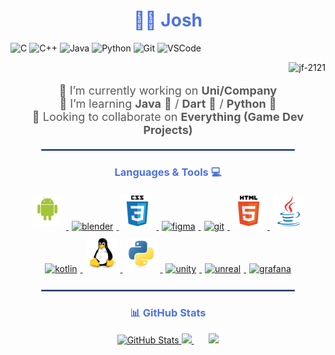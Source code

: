 <!-- Title -->
<h1 align="center" style="color: #4e73df;">👨‍💻 Josh</h1>

<!-- Profile Views -->
![C](https://img.shields.io/badge/C-00599C?style=flat&logo=c&logoColor=white)
![C++](https://img.shields.io/badge/C++-00599C?style=flat&logo=c%2B%2B&logoColor=white)
![Java](https://img.shields.io/badge/Java-007396?style=flat&logo=java&logoColor=white)
![Python](https://img.shields.io/badge/Python-3776AB?style=flat&logo=python&logoColor=white)
![Git](https://img.shields.io/badge/Git-F05032?style=flat&logo=git&logoColor=white)
![VSCode](https://img.shields.io/badge/VS_Code-007ACC?style=flat&logo=visual-studio-code&logoColor=white)
<p align="right">
  
  <img src="https://komarev.com/ghpvc/?username=jf-2121&label=Profile%20views&color=blueviolet&style=plastic" alt="jf-2121" />
</p>

<!-- Introduction -->
<p align="center" style="font-size: 18px; color: #5a5a5a;">
  🚀 I’m currently working on <b>Uni/Company</b><br>
  🌱 I’m learning <b>Java</b> 🤖 / <b>Dart</b> 🎯 / <b>Python</b> 🐍<br>
  🤝 Looking to collaborate on <b>Everything (Game Dev Projects)</b>
</p>

<hr style="border: 1px solid #4e73df; width: 80%; margin: 20px auto;" />

<!-- Languages & Tools -->
<h3 align="center" style="color: #4e73df;">Languages & Tools 💻</h3>
<p align="center">
  <a href="https://developer.android.com" target="_blank" rel="noreferrer">
    <img src="https://raw.githubusercontent.com/devicons/devicon/master/icons/android/android-original-wordmark.svg" alt="android" width="50" height="50" style="margin: 5px;" />
  </a>
  <a href="https://www.blender.org/" target="_blank" rel="noreferrer">
    <img src="https://download.blender.org/branding/community/blender_community_badge_white.svg" alt="blender" width="50" height="50" style="margin: 5px;" />
  </a>
  <a href="https://www.w3schools.com/css/" target="_blank" rel="noreferrer">
    <img src="https://raw.githubusercontent.com/devicons/devicon/master/icons/css3/css3-original-wordmark.svg" alt="css3" width="50" height="50" style="margin: 5px;" />
  </a>
  <a href="https://www.figma.com/" target="_blank" rel="noreferrer">
    <img src="https://www.vectorlogo.zone/logos/figma/figma-icon.svg" alt="figma" width="50" height="50" style="margin: 5px;" />
  </a>
  <a href="https://git-scm.com/" target="_blank" rel="noreferrer">
    <img src="https://www.vectorlogo.zone/logos/git-scm/git-scm-icon.svg" alt="git" width="50" height="50" style="margin: 5px;" />
  </a>
  <a href="https://www.w3.org/html/" target="_blank" rel="noreferrer">
    <img src="https://raw.githubusercontent.com/devicons/devicon/master/icons/html5/html5-original-wordmark.svg" alt="html5" width="50" height="50" style="margin: 5px;" />
  </a>
  <a href="https://www.java.com" target="_blank" rel="noreferrer">
    <img src="https://raw.githubusercontent.com/devicons/devicon/master/icons/java/java-original.svg" alt="java" width="50" height="50" style="margin: 5px;" />
  </a>
  <a href="https://kotlinlang.org" target="_blank" rel="noreferrer">
    <img src="https://www.vectorlogo.zone/logos/kotlinlang/kotlinlang-icon.svg" alt="kotlin" width="50" height="50" style="margin: 5px;" />
  </a>
  <a href="https://www.linux.org/" target="_blank" rel="noreferrer">
    <img src="https://raw.githubusercontent.com/devicons/devicon/master/icons/linux/linux-original.svg" alt="linux" width="50" height="50" style="margin: 5px;" />
  </a>
  <a href="https://www.python.org" target="_blank" rel="noreferrer">
    <img src="https://raw.githubusercontent.com/devicons/devicon/master/icons/python/python-original.svg" alt="python" width="50" height="50" style="margin: 5px;" />
  </a>
  <a href="https://unity.com/" target="_blank" rel="noreferrer">
    <img src="https://www.vectorlogo.zone/logos/unity3d/unity3d-icon.svg" alt="unity" width="50" height="50" style="margin: 5px;" />
  </a>
  <a href="https://unrealengine.com/" target="_blank" rel="noreferrer">
    <img src="https://raw.githubusercontent.com/kenangundogan/fontisto/036b7eca71aab1bef8e6a0518f7329f13ed62f6b/icons/svg/brand/unreal-engine.svg" alt="unreal" width="50" height="50" style="margin: 5px;" />
  </a>
  <a href="https://grafana.com/" target="_blank" rel="noreferrer">
    
  <img src="https://www.vectorlogo.zone/logos/grafana/grafana-icon.svg" alt="grafana" width="50" height="50" style="margin: 5px;" />
  </a>
  
</p>

<hr style="border: 1px solid #4e73df; width: 80%; margin: 20px auto;" />

<!-- GitHub Stats -->


<h3 align="center" style="color: #4e73df;">📊 GitHub Stats</h3>

<div align="center">
  <a href="">
    <img width="500" src="https://github-readme-stats.vercel.app/api?username=jf-2121&theme=cobalt&hide_border=true&background=FFFFFF00&count_private=true" alt="GitHub Stats" />
  </a>
  <a href="">
        <img width="500" src="https://github-readme-streak-stats.herokuapp.com?user=jf-2121&theme=cobalt&hide_border=true&background=FFFFFF00" />
  </a>
  <span style="display:inline-block; width:20px;"></span>
  <a href="">
    <img width="500" src="https://github-readme-stats.vercel.app/api/top-langs/?username=jf-2121&hide=html&layout=compact&theme=cobalt&hide_border=true"/>
  </a>
</div>


